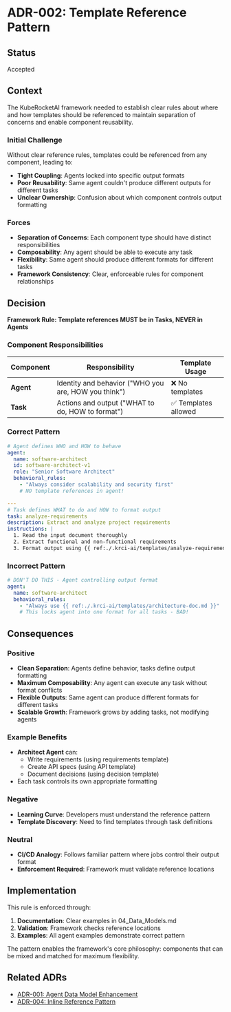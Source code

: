 # ADR-002: Template Reference Pattern

## Status

Accepted

## Context

The KubeRocketAI framework needed to establish clear rules about where and how templates should be referenced to maintain separation of concerns and enable component reusability.

### Initial Challenge

Without clear reference rules, templates could be referenced from any component, leading to:

- **Tight Coupling**: Agents locked into specific output formats
- **Poor Reusability**: Same agent couldn't produce different outputs for different tasks
- **Unclear Ownership**: Confusion about which component controls output formatting

### Forces

- **Separation of Concerns**: Each component type should have distinct responsibilities
- **Composability**: Any agent should be able to execute any task
- **Flexibility**: Same agent should produce different formats for different tasks
- **Framework Consistency**: Clear, enforceable rules for component relationships

## Decision

**Framework Rule: Template references MUST be in Tasks, NEVER in Agents**

### Component Responsibilities

| Component | Responsibility | Template Usage |
|-----------|----------------|----------------|
| **Agent** | Identity and behavior ("WHO you are, HOW you think") | ❌ No templates |
| **Task** | Actions and output ("WHAT to do, HOW to format") | ✅ Templates allowed |

### Correct Pattern

```yaml
# Agent defines WHO and HOW to behave
agent:
  name: software-architect
  id: software-architect-v1
  role: "Senior Software Architect"
  behavioral_rules:
    - "Always consider scalability and security first"
    # NO template references in agent!

---
# Task defines WHAT to do and HOW to format output
task: analyze-requirements
description: Extract and analyze project requirements
instructions: |
  1. Read the input document thoroughly
  2. Extract functional and non-functional requirements
  3. Format output using {{ ref:./.krci-ai/templates/analyze-requirements-output.md }}
```

### Incorrect Pattern

```yaml
# DON'T DO THIS - Agent controlling output format
agent:
  name: software-architect
  behavioral_rules:
    - "Always use {{ ref:./.krci-ai/templates/architecture-doc.md }}"
    # This locks agent into one format for all tasks - BAD!
```

## Consequences

### Positive

- **Clean Separation**: Agents define behavior, tasks define output formatting
- **Maximum Composability**: Any agent can execute any task without format conflicts
- **Flexible Outputs**: Same agent can produce different formats for different tasks
- **Scalable Growth**: Framework grows by adding tasks, not modifying agents

### Example Benefits

- **Architect Agent** can:
  - Write requirements (using requirements template)
  - Create API specs (using API template)
  - Document decisions (using decision template)
- Each task controls its own appropriate formatting

### Negative

- **Learning Curve**: Developers must understand the reference pattern
- **Template Discovery**: Need to find templates through task definitions

### Neutral

- **CI/CD Analogy**: Follows familiar pattern where jobs control their output format
- **Enforcement Required**: Framework must validate reference locations

## Implementation

This rule is enforced through:

1. **Documentation**: Clear examples in 04_Data_Models.md
2. **Validation**: Framework checks reference locations
3. **Examples**: All agent examples demonstrate correct pattern

The pattern enables the framework's core philosophy: components that can be mixed and matched for maximum flexibility.

## Related ADRs

- [ADR-001: Agent Data Model Enhancement](001-agent-data-model-enhancement.md)
- [ADR-004: Inline Reference Pattern](004-inline-reference-pattern.md)
